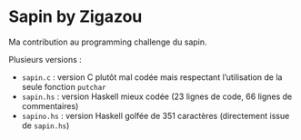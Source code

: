 Sapin by Zigazou
================

Ma contribution au programming challenge du sapin.

Plusieurs versions :

- `sapin.c` : version C plutôt mal codée mais respectant l’utilisation de la seule fonction `putchar`
- `sapin.hs` : version Haskell mieux codée (23 lignes de code, 66 lignes de commentaires)
- `sapino.hs` : version Haskell golfée de 351 caractères (directement issue de `sapin.hs`)
